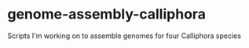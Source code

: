 # genome-assembly-calliphora
Scripts I'm working on to assemble genomes for four Calliphora species
